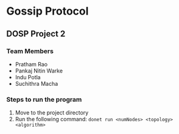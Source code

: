 # Gossip Protocol
## DOSP Project 2

### Team Members
- Pratham Rao
- Pankaj Nitin Warke
- Indu Potla
- Suchithra Macha

### Steps to run the program
1. Move to the project directory
2. Run the following command: ```donet run <numNodes> <topology> <algorithm>```
